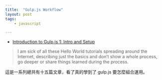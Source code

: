 ```yaml
---
title:  "Gulp.js Workflow"
layout: post
tags:
    - javascript

---
```


* [Introduction to Gulp.js 1: Intro and Setup](http://stefanimhoff.de/2014/gulp-tutorial-1-intro-setup/)

> I am sick of all these Hello World tutorials spreading around the Internet, describing just the basics and don’t show a whole process, go deeper or share things learned during the process.

這是一系列總共有十五篇文章，看了真的學到了 gulp.js 要怎麼組合運用。
